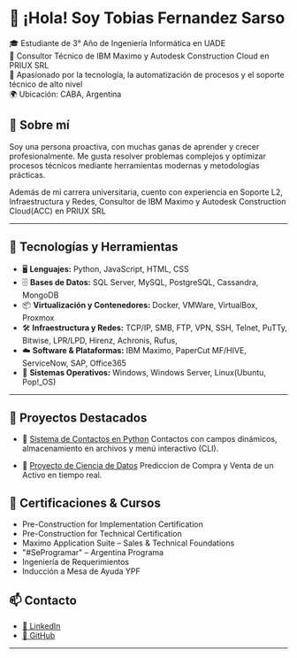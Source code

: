# 👋 ¡Hola! Soy Tobias Fernandez Sarso

🎓 Estudiante de 3° Año de Ingeniería Informática en UADE  
💼 Consultor Técnico de IBM Maximo y Autodesk Construction Cloud en PRIUX SRL  
🔧 Apasionado por la tecnología, la automatización de procesos y el soporte técnico de alto nivel  
🌍 Ubicación: CABA, Argentina

## 🧠 Sobre mí

Soy una persona proactiva, con muchas ganas de aprender y crecer profesionalmente. Me gusta resolver problemas complejos y optimizar procesos técnicos mediante herramientas modernas y metodologías prácticas.

Además de mi carrera universitaria, cuento con experiencia en Soporte L2, Infraestructura y Redes, Consultor de IBM Maximo y Autodesk Construction Cloud(ACC) en PRIUX SRL


---

## 🚀 Tecnologías y Herramientas

- 🖥️ **Lenguajes:** Python, JavaScript, HTML, CSS  
- 🗄️ **Bases de Datos:** SQL Server, MySQL, PostgreSQL, Cassandra, MongoDB  
- 📦 **Virtualización y Contenedores:** Docker, VMWare, VirtualBox, Proxmox  
- 🛠️ **Infraestructura y Redes:** TCP/IP, SMB, FTP, VPN, SSH, Telnet, PuTTy, Bitwise, LPR/LPD, Hirenz, Achronis, Rufus,
- ☁️ **Software & Plataformas:** IBM Maximo, PaperCut MF/HIVE, ServiceNow, SAP, Office365  
- 🐧 **Sistemas Operativos:** Windows, Windows Server, Linux(Ubuntu, Pop!_OS)

---

## 📌 Proyectos Destacados

- 📇 [Sistema de Contactos en Python](https://github.com/Tobiass10/Practicas-Python/tree/main/TPO%20Programacion%201)
  Contactos con campos dinámicos, almacenamiento en archivos y menú interactivo (CLI).

- 📇 [Proyecto de Ciencia de Datos](https://github.com/17sTomy/ciencia-de-datos)
Prediccion de Compra y Venta de un Activo en tiempo real.


## 📜 Certificaciones & Cursos
- Pre-Construction for Implementation Certification
- Pre-Construction for Technical Certification
- Maximo Application Suite – Sales & Technical Foundations  
- "#SeProgramar" – Argentina Programa  
- Ingeniería de Requerimientos  
- Inducción a Mesa de Ayuda YPF

## 📫 Contacto

- [💼 LinkedIn](https://www.linkedin.com/in/tobiasfernandezsarso)
- [🐙 GitHub](https://github.com/Tobiass10)

---


